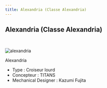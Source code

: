 ```yaml
---
title: Alexandria (Classe Alexandria)
---
```


Alexandria (Classe Alexandria)
------------------------------


 


![alexandria](/images/stories/saga/zetagundam/mechas/titans/alexandria.png)


Alexandria   
  
- Type : Croiseur lourd  
- Concepteur : TITANS  
- Mechanical Designer : Kazumi Fujita

